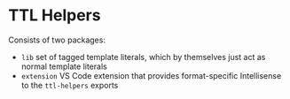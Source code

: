 # TTL Helpers

Consists of two packages:

- `lib` set of tagged template literals, which by themselves just act as normal template literals
- `extension` VS Code extension that provides format-specific Intellisense to the `ttl-helpers` exports